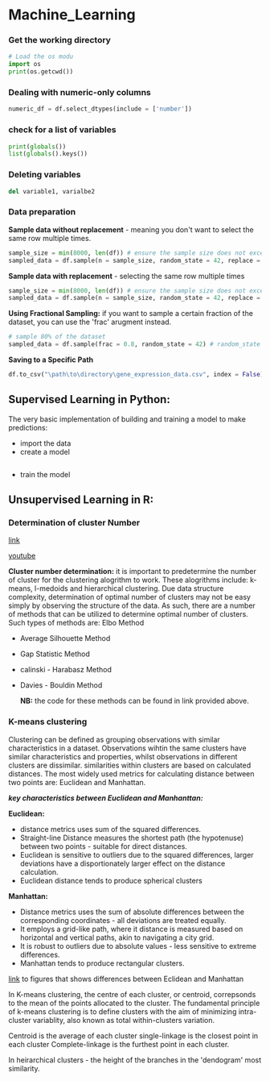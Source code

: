 # Machine_Learning

### Get the working directory
```python
# Load the os modu
import os
print(os.getcwd())
```
### Dealing with numeric-only columns
```python
numeric_df = df.select_dtypes(include = ['number'])
```
### check for a list of variables
```python
print(globals())
list(globals().keys())

```

### Deleting variables
```python
del variable1, varialbe2
```


### Data preparation
**Sample data without replacement** - meaning you don't want to select the same row multiple times.
```python
sample_size = min(8000, len(df)) # ensure the sample size does not exceed the available rows
sampled_data = df.sample(n = sample_size, random_state = 42, replace = False)
```
**Sample data with replacement** - selecting the same row multiple times
```python
sample_size = min(8000, len(df)) # ensure the sample size does not exceed the available rows
sampled_data = df.sample(n = sample_size, random_state = 42, replace = True)
```
**Using Fractional Sampling:** if you want to sample a certain fraction of the dataset, you can use the 'frac' arugment instead.
```python
# sample 80% of the dataset
sampled_data = df.sample(frac = 0.8, random_state = 42) # random_state is for reproducibility
```
**Saving to a Specific Path**
```python
df.to_csv("\path\to\directory\gene_expression_data.csv", index = False)
```

## Supervised Learning in Python:
The very basic implementation of building and training a model to make predictions:
 - import the data
 - create a model
   ```python
   
   ```
 - train the model







## Unsupervised Learning in R:
### Determination of cluster Number 
[link](https://medium.com/@ozturkfemre/unsupervised-learning-determination-of-cluster-number-be8842cdb11)

[youtube](https://www.youtube.com/watch?v=7xHsRkOdVwo)

**Cluster number determination:**
it is important to predetermine the number of cluster for the clustering alogrithm to work. These alogrithms include:
k-means, l-medoids and hierarchical clustering.
Due data structure complexity, determination of optimal number of clusters may not be easy simply by observing the structure of the data. As such, there are a number of methods that can be utilized to determine optimal number of clusters. Such types of methods are:
Elbo Method
- Average Silhouette Method
- Gap Statistic Method
- calinski - Harabasz Method
- Davies - Bouldin Method

  **NB:** the code for these methods can be found in link provided above.

  
### K-means clustering
Clustering can be defined as grouping observations with similar characteristics in a dataset. Observations wihtin the same clusters have similar characteristics and properties, whilst observations in different clusters are dissimilar. similarities within clusters are based on calculated distances. The most widely used metrics for calculating distance between two points are: Euclidean and Manhattan.

***key characteristics between Euclidean and Manhanttan:***

**Euclidean:**
- distance metrics uses sum of the squared differences.
- Straight-line Distance measures the shortest path (the hypotenuse) between two points - suitable for direct distances.
- Euclidean is sensitive to outliers due to the squared differences, larger deviations have a disportionately larger effect on the distance calculation.
- Euclidean distance tends to produce spherical clusters

**Manhattan:**
- Distance metrics uses the sum of absolute differences between the corresponding coordinates - all deviations are treated equally.
- It employs a grid-like path, where it distance is measured based on horizontal and vertical paths, akin to navigating a city grid.
- It is robust to outliers due to absolute values - less sensitive to extreme differences.
- Manhattan tends to produce rectangular clusters.

[link](https://www.udemy.com/) to figures that shows differences between Eclidean and Manhattan

In K-means clustering, the centre of each cluster, or centroid, correpsonds to the mean of the points allocated to the cluster. The fundamental principle of k-means clustering is to define clusters with the aim of minimizing intra-cluster variablity, also known as total within-clusters variation.

Centroid is the average of each cluster
single-linkage is the closest point in each cluster
Complete-linkage is the furthest point in each cluster.

In heirarchical clusters - the height of the branches in the 'dendogram' most similarity.
